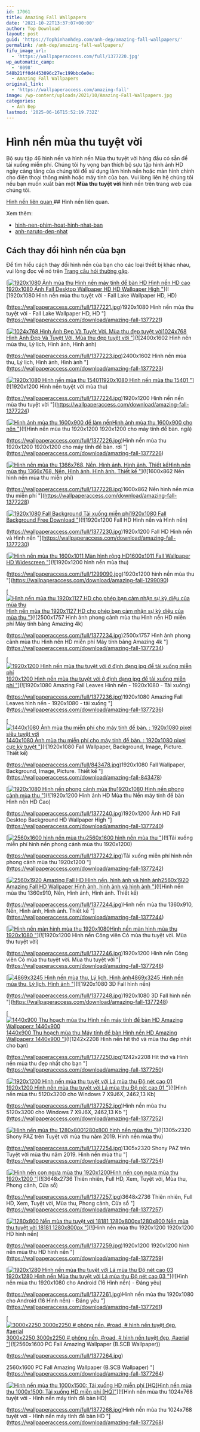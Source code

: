 ```yaml
---
id: 17061
title: Amazing Fall Wallpapers
date: '2021-10-22T13:37:07+00:00'
author: Top Download
layout: post
guid: 'https://Tophinhanhdep.com/anh-dep/amazing-fall-wallpapers/'
permalink: /anh-dep/amazing-fall-wallpapers/
fifu_image_url:
  - 'https://wallpaperaccess.com/full/1377220.jpg'
wp_automatic_camp:
  - '8098'
548b21ff0d4453096c27ec199bbc6e0e:
  - Amazing Fall Wallpapers
original_link:
  - 'https://wallpaperaccess.com/amazing-fall'
image: /wp-content/uploads/2021/10/Amazing-Fall-Wallpapers.jpg
categories:
  - Ảnh Đẹp
lastmod: '2025-06-16T15:52:19.732Z'
---
```

# Hình nền mùa thu tuyệt vời

Bộ sưu tập 46 hình nền và hình nền Mùa thu tuyệt vời hàng đầu có sẵn để tải xuống miễn phí. Chúng tôi hy vọng bạn thích bộ sưu tập hình ảnh HD ngày càng tăng của chúng tôi để sử dụng làm hình nền hoặc màn hình chính cho điện thoại thông minh hoặc máy tính của bạn. Vui lòng liên hệ chúng tôi nếu bạn muốn xuất bản một **Mùa thu tuyệt vời** hình nền trên trang web của chúng tôi.

[Hình nền liên quan ](#related) ## Hình nền liên quan.

   
 Xem thêm:

   
- [hinh-nen-phim-hoat-hinh-nhat-ban](https://tophinhanhdep.com/anh-anime/hinh-nen-phim-hoat-hinh-nhat-ban/)
- [anh-naruto-dep-nhat](https://tophinhanhdep.com/anh-naruto/anh-naruto-dep-nhat/)

## Cách thay đổi hình nền của bạn

Để tìm hiểu cách thay đổi hình nền của bạn cho các loại thiết bị khác nhau, vui lòng đọc về nó trên [Trang câu hỏi thường gặp](https://tophinhanhdep.com/faq/).

  
[[![1920x1080 Ảnh mùa thu Hình nền máy tính để bàn HD Hình nền HD cao](https://wallpaperaccess.com/full/1377220.jpg)1920x1080 Ảnh Fall Desktop Wallpaper HD HD Wallpaper High "](https://wallpaperaccess.com/download/amazing-fall-1377220)](![1920x1080 Hình nền mùa thu tuyệt vời - Fall Lake Wallpaper HD, HD)

(https://wallpaperaccess.com/full/1377221.jpg)1920x1080 Hình nền mùa thu tuyệt vời - Fall Lake Wallpaper HD, HD "](https://wallpaperaccess.com/download/amazing-fall-1377221)

[[![1024x768 Hình Ảnh Đẹp Và Tuyệt Vời.  Mùa thu đẹp tuyệt vời](https://wallpaperaccess.com/full/1377222.jpg)1024x768 Hình Ảnh Đẹp Và Tuyệt Vời. Mùa thu đẹp tuyệt vời "](https://wallpaperaccess.com/download/amazing-fall-1377222)](![2400x1602 Hình nền mùa thu, Lý lịch, Hình ảnh, Hình ảnh)

(https://wallpaperaccess.com/full/1377223.jpg)2400x1602 Hình nền mùa thu, Lý lịch, Hình ảnh, Hình ảnh "](https://wallpaperaccess.com/download/amazing-fall-1377223)

[[![1920x1080 Hình nền mùa thu 15401](https://wallpaperaccess.com/full/343472.jpg)1920x1080 Hình nền mùa thu 15401 "](https://wallpaperaccess.com/download/amazing-fall-343472)](![1920x1200 Hình nền tuyệt vời mùa thu)

(https://wallpaperaccess.com/full/1377224.jpg)1920x1200 Hình nền nền mùa thu tuyệt vời "](https://wallpaperaccess.com/download/amazing-fall-1377224)

[[![Hình ảnh mùa thu 1600x900 để làm nền](https://wallpaperaccess.com/full/1377225.jpg)Hình ảnh mùa thu 1600x900 cho nền "](https://wallpaperaccess.com/download/amazing-fall-1377225)](![Hình nền mùa thu 1920x1200 1920x1200 cho máy tính để bàn.  ngã)

(https://wallpaperaccess.com/full/1377226.jpg)Hình nền mùa thu 1920x1200 1920x1200 cho máy tính để bàn. rơi "](https://wallpaperaccess.com/download/amazing-fall-1377226)

[[![Hình nền mùa thu 1366x768, Nền, Hình ảnh, Hình ảnh.  Thiết kế](https://wallpaperaccess.com/full/343451.jpg)Hình nền mùa thu 1366x768, Nền, Hình ảnh, Hình ảnh. Thiết kế "](https://wallpaperaccess.com/download/amazing-fall-343451)](![1600x862 Nền hình nền mùa thu miễn phí)

(https://wallpaperaccess.com/full/1377228.jpg)1600x862 Nền hình nền mùa thu miễn phí "](https://wallpaperaccess.com/download/amazing-fall-1377228)

[[![1920x1080 Fall Background Tải xuống miễn phí](https://wallpaperaccess.com/full/1377229.jpg)1920x1080 Fall Background Free Download "](https://wallpaperaccess.com/download/amazing-fall-1377229)](![1920x1200 Fall HD Hình nền và Hình nền)

(https://wallpaperaccess.com/full/1377230.jpg)1920x1200 Fall HD Hình nền và Hình nền "](https://wallpaperaccess.com/download/amazing-fall-1377230)

[[![Hình nền mùa thu 1600x1011 Màn hình rộng HD](https://wallpaperaccess.com/full/1377231.jpg)1600x1011 Fall Wallpaper HD Widescreen "](https://wallpaperaccess.com/download/amazing-fall-1377231)](![1920x1200 hình nền mùa thu)

(https://wallpaperaccess.com/full/1299090.jpg)1920x1200 hình nền mùa thu "](https://wallpaperaccess.com/download/amazing-fall-1299090)

[[![Hình nền mùa thu 1920x1127 HD cho phép bạn cảm nhận sự kỳ diệu của mùa thu](https://wallpaperaccess.com/full/726628.jpg)Hình nền mùa thu 1920x1127 HD cho phép bạn cảm nhận sự kỳ diệu của mùa thu "](https://wallpaperaccess.com/download/amazing-fall-726628)](![2500x1757 Hình ảnh phong cảnh mùa thu Hình nền HD miễn phí Máy tính bảng Amazing 4k)

(https://wallpaperaccess.com/full/1377234.jpg)2500x1757 Hình ảnh phong cảnh mùa thu Hình nền HD miễn phí Máy tính bảng Amazing 4k "](https://wallpaperaccess.com/download/amazing-fall-1377234)

[[![1920x1200 Hình nền mùa thu tuyệt vời ở định dạng jpg để tải xuống miễn phí](https://wallpaperaccess.com/full/1377235.jpg)1920x1200 Hình nền mùa thu tuyệt vời ở định dạng jpg để tải xuống miễn phí "](https://wallpaperaccess.com/download/amazing-fall-1377235)](![1920x1080 Amazing Fall Leaves Hình nền - 1920x1080 - Tải xuống)

(https://wallpaperaccess.com/full/1377236.jpg)1920x1080 Amazing Fall Leaves hình nền - 1920x1080 - tải xuống "](https://wallpaperaccess.com/download/amazing-fall-1377236)

[[![1440x1080 Ảnh mùa thu miễn phí cho máy tính để bàn.  : 1920x1080 pixel siêu tuyệt vời](https://wallpaperaccess.com/full/1377237.jpg)1440x1080 Ảnh mùa thu miễn phí cho máy tính để bàn. : 1920x1080 pixel cực kỳ tuyệt "](https://wallpaperaccess.com/download/amazing-fall-1377237)](![1920x1080 Fall Wallpaper, Background, Image, Picture.  Thiết kế)

(https://wallpaperaccess.com/full/843478.jpg)1920x1080 Fall Wallpaper, Background, Image, Picture. Thiết kế "](https://wallpaperaccess.com/download/amazing-fall-843478)

[[![1920x1080 Hình nền phong cảnh mùa thu](https://wallpaperaccess.com/full/1377239.jpg)1920x1080 Hình nền phong cảnh mùa thu "](https://wallpaperaccess.com/download/amazing-fall-1377239)](![1920x1200 Hình ảnh HD Mùa thu Nền máy tính để bàn Hình nền HD Cao)

(https://wallpaperaccess.com/full/1377240.jpg)1920x1200 Ảnh HD Fall Desktop Background HD Wallpaper High "](https://wallpaperaccess.com/download/amazing-fall-1377240)

[[![2560x1600 hình nền mùa thu](https://wallpaperaccess.com/full/1377241.jpg)2560x1600 hình nền mùa thu "](https://wallpaperaccess.com/download/amazing-fall-1377241)](![Tải xuống miễn phí hình nền phong cảnh mùa thu 1920x1200)

(https://wallpaperaccess.com/full/1377242.jpg)Tải xuống miễn phí hình nền phong cảnh mùa thu 1920x1200 "](https://wallpaperaccess.com/download/amazing-fall-1377242)

[[![2560x1920 Amazing Fall HD Hình nền, hình ảnh và hình ảnh](https://wallpaperaccess.com/full/1377243.jpg)2560x1920 Amazing Fall HD Wallpaper Hình ảnh, hình ảnh và hình ảnh "](https://wallpaperaccess.com/download/amazing-fall-1377243)](![Hình nền mùa thu 1360x910, Nền, Hình ảnh, Hình ảnh.  Thiết kế)

(https://wallpaperaccess.com/full/1377244.jpg)Hình nền mùa thu 1360x910, Nền, Hình ảnh, Hình ảnh. Thiết kế "](https://wallpaperaccess.com/download/amazing-fall-1377244)

[[![Hình nền màn hình mùa thu 1920x1080](https://wallpaperaccess.com/full/1377245.jpg)Hình nền màn hình mùa thu 1920x1080 "](https://wallpaperaccess.com/download/amazing-fall-1377245)](![1920x1200 Hình nền Công viên Cỏ mùa thu tuyệt vời.  Mùa thu tuyệt vời)

(https://wallpaperaccess.com/full/1377246.jpg)1920x1200 Hình nền Công viên Cỏ mùa thu tuyệt vời. Mùa thu tuyệt vời "](https://wallpaperaccess.com/download/amazing-fall-1377246)

[[![4869x3245 Hình nền mùa thu, Lý lịch, Hình ảnh](https://wallpaperaccess.com/full/1377247.jpg)4869x3245 Hình nền mùa thu, Lý lịch, Hình ảnh "](https://wallpaperaccess.com/download/amazing-fall-1377247)](![1920x1080 3D Fall hình nền)

(https://wallpaperaccess.com/full/1377248.jpg)1920x1080 3D Fall hình nền "](https://wallpaperaccess.com/download/amazing-fall-1377248)

[[![1440x900 Thu hoạch mùa thu Hình nền máy tính để bàn HD Amazing Wallpaperz 1440x900](https://wallpaperaccess.com/full/1377249.jpg)1440x900 Thu hoạch mùa thu Máy tính để bàn Hình nền HD Amazing Wallpaperz 1440x900 "](https://wallpaperaccess.com/download/amazing-fall-1377249)](![1242x2208 Hình nền hít thở và mùa thu đẹp nhất cho bạn)

(https://wallpaperaccess.com/full/1377250.jpg)1242x2208 Hít thở và Hình nền mùa thu đẹp nhất cho bạn "](https://wallpaperaccess.com/download/amazing-fall-1377250)

[[![1920x1200 Hình nền mùa thu tuyệt vời Lá mùa thu Độ nét cao 01](https://wallpaperaccess.com/full/1377251.jpg)1920x1200 Hình nền mùa thu tuyệt vời Lá mùa thu Độ nét cao 01 "](https://wallpaperaccess.com/download/amazing-fall-1377251)](![Hình nền mùa thu 5120x3200 cho Windows 7 X9J6X, 2462,13 Kb)

(https://wallpaperaccess.com/full/1377252.jpg)Hình nền mùa thu 5120x3200 cho Windows 7 X9J6X, 2462,13 Kb "](https://wallpaperaccess.com/download/amazing-fall-1377252)

[[![Hình nền mùa thu 1280x800](https://wallpaperaccess.com/full/1377253.jpg)1280x800 hình nền mùa thu "](https://wallpaperaccess.com/download/amazing-fall-1377253)](![1305x2320 Shony PAZ trên Tuyệt vời mùa thu năm 2019. Hình nền mùa thu)

(https://wallpaperaccess.com/full/1377254.jpg)1305x2320 Shony PAZ trên Tuyệt vời mùa thu năm 2019. Hình nền mùa thu "](https://wallpaperaccess.com/download/amazing-fall-1377254)

[[![Hình nền con ngựa mùa thu 1920x1200](https://wallpaperaccess.com/full/1377256.jpg)Hình nền con ngựa mùa thu 1920x1200 "](https://wallpaperaccess.com/download/amazing-fall-1377256)](![3648x2736 Thiên nhiên, Full HD, Xem, Tuyệt vời, Mùa thu, Phong cảnh, Cửa sổ)

(https://wallpaperaccess.com/full/1377257.jpg)3648x2736 Thiên nhiên, Full HD, Xem, Tuyệt vời, Mùa thu, Phong cảnh, Cửa sổ "](https://wallpaperaccess.com/download/amazing-fall-1377257)

[[![1280x800 Nền mùa thu tuyệt vời 18181 1280x800px](https://wallpaperaccess.com/full/1377258.jpg)1280x800 Nền mùa thu tuyệt vời 18181 1280x800px "](https://wallpaperaccess.com/download/amazing-fall-1377258)](![Hình nền mùa thu 1920x1200 1920x1200 HD hình nền)

(https://wallpaperaccess.com/full/1377259.jpg)1920x1200 1920x1200 hình nền mùa thu HD hình nền "](https://wallpaperaccess.com/download/amazing-fall-1377259)

[[![1920x1280 Hình nền mùa thu tuyệt vời Lá mùa thu Độ nét cao 03](https://wallpaperaccess.com/full/1377260.jpg)1920x1280 Hình nền Mùa thu tuyệt vời Lá mùa thu Độ nét cao 03 "](https://wallpaperaccess.com/download/amazing-fall-1377260)](![Hình nền mùa thu 1920x1080 cho Android (16 Hình nền) - Đáng yêu)

(https://wallpaperaccess.com/full/1377261.jpg)Hình nền mùa thu 1920x1080 cho Android (16 Hình nền) - Đáng yêu "](https://wallpaperaccess.com/download/amazing-fall-1377261)

[[![3000x2250 3000x2250 # phông nền, #road, # hình nền tuyệt đẹp, #aerial](https://wallpaperaccess.com/full/1377263.jpg)3000x2250 3000x2250 # phông nền, #road, # hình nền tuyệt đẹp, #aerial "](https://wallpaperaccess.com/download/amazing-fall-1377263)](![2560x1600 PC Fall Amazing Wallpaper (B.SCB Wallpaper))

(https://wallpaperaccess.com/full/1377264.jpg)

2560x1600 PC Fall Amazing Wallpaper (B.SCB Wallpaper) "](https://wallpaperaccess.com/download/amazing-fall-1377264)

[[![Hình nền mùa thu 1000x1500: Tải xuống HD miễn phí [HQ]](https://wallpaperaccess.com/full/1125875.jpg)Hình nền mùa thu 1000x1500: Tải xuống HD miễn phí \[HQ\]"](https://wallpaperaccess.com/download/amazing-fall-1125875)](![Hình nền mùa thu 1024x768 tuyệt vời - Hình nền máy tính để bàn HD)

(https://wallpaperaccess.com/full/1377268.jpg)Hình nền mùa thu 1024x768 tuyệt vời - Hình nền máy tính để bàn HD "](https://wallpaperaccess.com/download/amazing-fall-1377268)
